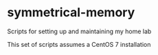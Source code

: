 # symmetrical-memory
Scripts for setting up and maintaining my home lab

This set of scripts assumes a CentOS 7 installation
